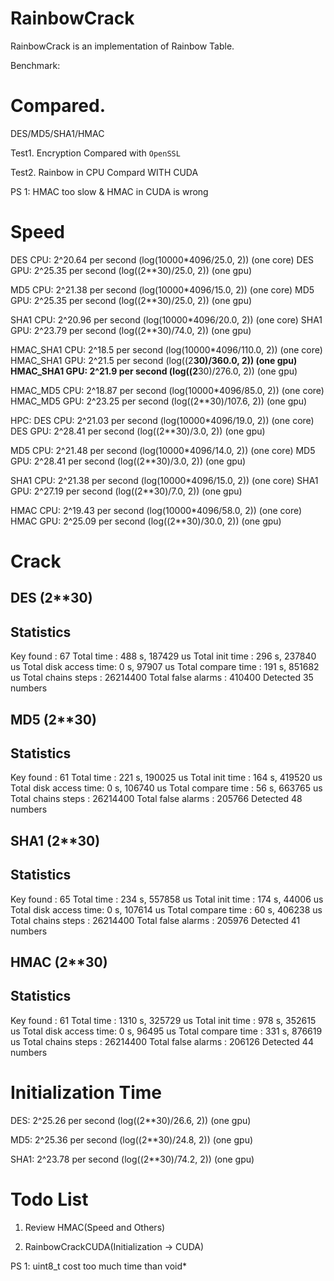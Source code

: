 RainbowCrack
=====

RainbowCrack is an implementation of Rainbow Table.

Benchmark:

Compared. 
====
DES/MD5/SHA1/HMAC

Test1. Encryption Compared with `OpenSSL`

Test2. Rainbow in CPU Compard WITH CUDA

PS 1: HMAC too slow & HMAC in CUDA is wrong

Speed
=====
DES CPU: 2^20.64 per second (log(10000*4096/25.0, 2)) (one core)
DES GPU: 2^25.35 per second (log((2**30)/25.0, 2)) (one gpu)

MD5 CPU: 2^21.38 per second (log(10000*4096/15.0, 2)) (one core)
MD5 GPU: 2^25.35 per second (log((2**30)/25.0, 2)) (one gpu)

SHA1 CPU: 2^20.96 per second (log(10000*4096/20.0, 2)) (one core)
SHA1 GPU: 2^23.79 per second (log((2**30)/74.0, 2)) (one gpu)

HMAC_SHA1 CPU: 2^18.5 per second (log(10000*4096/110.0, 2)) (one core)
HMAC_SHA1 GPU: 2^21.5 per second (log((2**30)/360.0, 2)) (one gpu)
HMAC_SHA1 GPU: 2^21.9 per second (log((2**30)/276.0, 2)) (one gpu)

HMAC_MD5  CPU: 2^18.87 per second (log(10000*4096/85.0, 2)) (one core)
HMAC_MD5  GPU: 2^23.25 per second (log((2**30)/107.6, 2)) (one gpu)

HPC:
DES CPU: 2^21.03 per second (log(10000*4096/19.0, 2)) (one core)
DES GPU: 2^28.41 per second (log((2**30)/3.0, 2)) (one gpu)

MD5 CPU: 2^21.48 per second (log(10000*4096/14.0, 2)) (one core)
MD5 GPU: 2^28.41 per second (log((2**30)/3.0, 2)) (one gpu)

SHA1 CPU: 2^21.38 per second (log(10000*4096/15.0, 2)) (one core)
SHA1 GPU: 2^27.19 per second (log((2**30)/7.0, 2)) (one gpu)

HMAC CPU: 2^19.43 per second (log(10000*4096/58.0, 2)) (one core)
HMAC GPU: 2^25.09 per second (log((2**30)/30.0, 2)) (one gpu)

Crack
=====
DES (2**30)
-------------------------------------------------------
Statistics
-------------------------------------------------------
Key found             : 67
Total time            : 488 s, 187429 us
Total init time       : 296 s, 237840 us
Total disk access time: 0 s, 97907 us
Total compare time    : 191 s, 851682 us
Total chains steps    : 26214400
Total false alarms    : 410400
Detected 35 numbers

MD5 (2**30)
-------------------------------------------------------
Statistics
-------------------------------------------------------
Key found             : 61
Total time            : 221 s, 190025 us
Total init time       : 164 s, 419520 us
Total disk access time: 0 s, 106740 us
Total compare time    : 56 s, 663765 us
Total chains steps    : 26214400
Total false alarms    : 205766
Detected 48 numbers

SHA1 (2**30)
-------------------------------------------------------
Statistics
-------------------------------------------------------
Key found             : 65
Total time            : 234 s, 557858 us
Total init time       : 174 s, 44006 us
Total disk access time: 0 s, 107614 us
Total compare time    : 60 s, 406238 us
Total chains steps    : 26214400
Total false alarms    : 205976
Detected 41 numbers


HMAC (2**30)
-------------------------------------------------------
Statistics
-------------------------------------------------------
Key found             : 61
Total time            : 1310 s, 325729 us
Total init time       : 978 s, 352615 us
Total disk access time: 0 s, 96495 us
Total compare time    : 331 s, 876619 us
Total chains steps    : 26214400
Total false alarms    : 206126
Detected 44 numbers

Initialization Time
===
DES:  2^25.26 per second (log((2**30)/26.6, 2)) (one gpu)

MD5:  2^25.36 per second (log((2**30)/24.8, 2)) (one gpu)

SHA1: 2^23.78 per second (log((2**30)/74.2, 2)) (one gpu)

Todo List
===
1. Review HMAC(Speed and Others)

2. RainbowCrackCUDA(Initialization -> CUDA)

PS 1: uint8_t cost too much time than void*